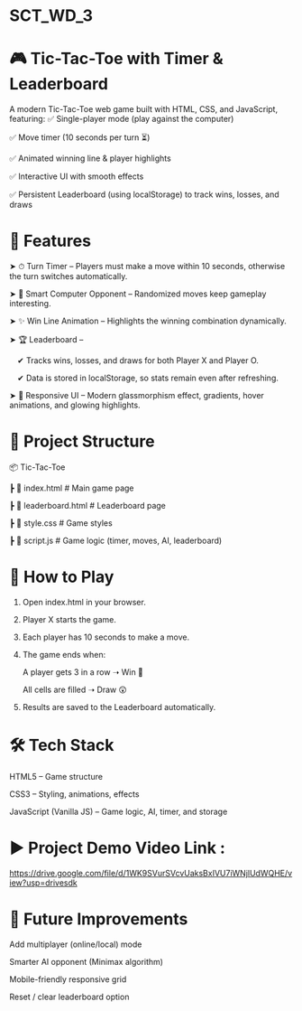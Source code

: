 # SCT_WD_3

# 🎮 Tic-Tac-Toe with Timer & Leaderboard

A modern Tic-Tac-Toe web game built with HTML, CSS, and JavaScript, featuring:
✅ Single-player mode (play against the computer)

✅ Move timer (10 seconds per turn ⏳)

✅ Animated winning line & player highlights

✅ Interactive UI with smooth effects

✅ Persistent Leaderboard (using localStorage) to track wins, losses, and draws



# 🚀 Features

➤ ⏱ Turn Timer – Players must make a move within 10 seconds, otherwise the turn switches automatically.

➤ 🤖 Smart Computer Opponent – Randomized moves keep gameplay interesting.

➤ ✨ Win Line Animation – Highlights the winning combination dynamically.

➤ 🏆 Leaderboard –

 ✔ Tracks wins, losses, and draws for both Player X and Player O.
 
 ✔ Data is stored in localStorage, so stats remain even after refreshing.
 
➤ 📱 Responsive UI – Modern glassmorphism effect, gradients, hover animations, and glowing highlights.


# 📂 Project Structure

📦 Tic-Tac-Toe

 ┣ 📜 index.html         # Main game page
 
 ┣ 📜 leaderboard.html   # Leaderboard page
 
 ┣ 📜 style.css          # Game styles
 
 ┣ 📜 script.js          # Game logic (timer, moves, AI, leaderboard)


# 🎯 How to Play

1. Open index.html in your browser.

2. Player X starts the game.

3. Each player has 10 seconds to make a move.

4. The game ends when:

   A player gets 3 in a row ➝ Win 🎉

   All cells are filled ➝ Draw 😲

5. Results are saved to the Leaderboard automatically.

# 🛠 Tech Stack

HTML5 – Game structure

CSS3 – Styling, animations, effects

JavaScript (Vanilla JS) – Game logic, AI, timer, and storage

# ▶ Project Demo Video Link :
https://drive.google.com/file/d/1WK9SVurSVcvUaksBxIVU7iWNjlUdWQHE/view?usp=drivesdk
 
# 🌟 Future Improvements

Add multiplayer (online/local) mode

Smarter AI opponent (Minimax algorithm)

Mobile-friendly responsive grid

Reset / clear leaderboard option

